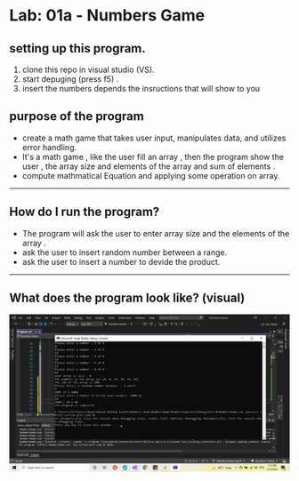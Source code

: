 
# Lab: 01a - Numbers Game

##  setting up this program.

1. clone this repo in visual studio (VS).
2. start depuging (press f5) .
3. insert the numbers depends the insructions that will show to you 

## purpose of the program
- create a math game that takes user input, manipulates data, and utilizes error handling.
- It's a math game , like the user fill an array , then the program show the user , the array size and elements of the array and sum of elements .
- compute mathmatical Equation and applying some operation on array.
---
## How do I run the program?
- The program will ask the user to enter array size and the elements of the array .
- ask the user to insert random number between a range.
- ask the user to insert a number to devide the product.
---
## What does the program look like? (visual)
![consol pic](./img/game1.png)








